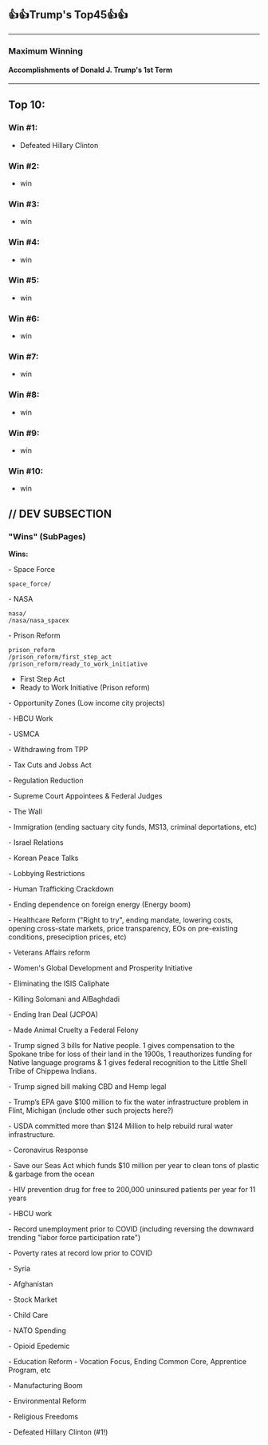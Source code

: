 ## 👍👍Trump's Top45👍👍
-----

### Maximum Winning

#### Accomplishments of Donald J. Trump's __1st__ Term
-----



## **Top 10:**

### Win #1:

  - Defeated Hillary Clinton

### Win #2:

  - win

### Win #3:

  - win

### Win #4:

  - win

### Win #5:

  - win
  
### Win #6:

  - win
  
### Win #7:

  - win
  
### Win #8:

  - win
  
### Win #9:

  - win
  
### Win #10:

  - win
  


## // DEV SUBSECTION

### "Wins" (SubPages)

**Wins:**


\- Space Force

    space_force/

\- NASA

    nasa/
    /nasa/nasa_spacex

\- Prison Reform

    prison_reform
    /prison_reform/first_step_act
    /prison_reform/ready_to_work_initiative
  - First Step Act
  - Ready to Work Initiative  (Prison reform)

\- Opportunity Zones (Low income city projects)

\- HBCU Work

\- USMCA

\- Withdrawing from TPP

\- Tax Cuts and Jobss Act

\- Regulation Reduction

\- Supreme Court Appointees & Federal Judges

\- The Wall

\- Immigration (ending sactuary city funds, MS13, criminal deportations, etc)

\- Israel Relations

\- Korean Peace Talks

\- Lobbying Restrictions

\- Human Trafficking Crackdown

\- Ending dependence on foreign energy (Energy boom)

\- Healthcare Reform ("Right to try", ending mandate, lowering costs, opening cross-state markets, price transparency, EOs on pre-existing conditions, preseciption prices, etc)

\- Veterans Affairs reform

\- Women's Global Development and Prosperity Initiative

\- Eliminating the ISIS Caliphate

\- Killing Solomani and AlBaghdadi

\- Ending Iran Deal (JCPOA)

\- Made Animal Cruelty a Federal Felony

\-  Trump signed 3 bills for Native people. 1 gives compensation to the Spokane tribe for loss of their land in the 1900s, 1 reauthorizes funding for Native language programs & 1 gives federal recognition to the Little Shell Tribe of Chippewa Indians.

\-  Trump signed bill making CBD and Hemp legal

\-  Trump’s EPA gave $100 million to fix the water infrastructure problem in Flint, Michigan (include other such projects here?)

\-  USDA committed more than $124 Million to help rebuild rural water infrastructure.

\- Coronavirus Response

\-  Save our Seas Act which funds $10 million per year to clean tons of plastic & garbage from the ocean

\-  HIV prevention drug for free to 200,000 uninsured patients per year for 11 years

\- HBCU work

\- Record unemployment prior to COVID (including reversing the downward trending "labor force participation rate")

\- Poverty rates at record low prior to COVID

\- Syria

\- Afghanistan

\- Stock Market

\- Child Care

\- NATO Spending

\- Opioid Epedemic

\- Education Reform - Vocation Focus, Ending Common Core, Apprentice Program, etc

\- Manufacturing Boom

\- Environmental Reform

\- Religious Freedoms

\- Defeated Hillary Clinton (#1!)